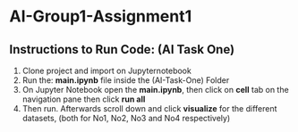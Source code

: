 # AI-Group1-Assignment1
## Instructions to Run Code: (AI Task One)
1. Clone project and import on Jupyternotebook 
2. Run the: **main.ipynb** file inside the (AI-Task-One) Folder
3. On Jupyter Notebook open the **main.ipynb**, then click on **cell** tab on the navigation pane then click **run all**
4. Then run. Afterwards scroll down and click **visualize** for the different datasets, (both for No1, No2, No3 and No4 respectively)
